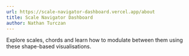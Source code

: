 ```yaml
---
url: https://scale-navigator-dashboard.vercel.app/about
title: Scale Navigator Dashboard
author: Nathan Turczan
---
```


Explore scales, chords and learn how to modulate between them using these shape-based visualisations.
